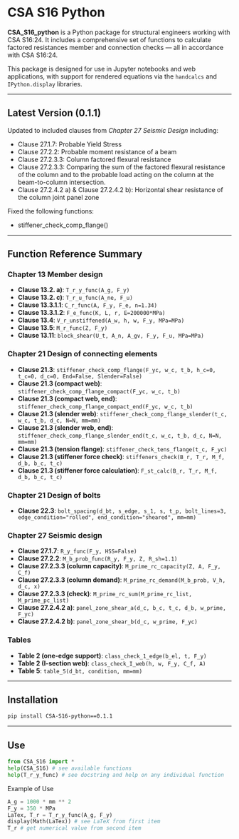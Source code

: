# CSA S16 Python

**CSA_S16_python** is a Python package for structural engineers working with CSA S16:24. It includes a comprehensive set of functions to calculate factored resistances member and connection checks — all in accordance with CSA S16:24.

This package is designed for use in Jupyter notebooks and web applications, with support for rendered equations via the `handcalcs` and `IPython.display` libraries.

---

## Latest Version (0.1.1)
Updated to included clauses from *Chapter 27 Seismic Design* including:
- Clause 27.1.7: Probable Yield Stress
- Clause 27.2.2: Probable moment resistance of a beam
- Clause 27.2.3.3: Column factored flexural resistance
- Clause 27.2.3.3: Comparing the sum of the factored flexural resistance of the column and to the probable load acting on the column at the beam-to-column intersection.
- Clause 27.2.4.2 a) & Clause 27.2.4.2 b): Horizontal shear resistance of the column joint panel zone

Fixed the following functions:
- stiffener_check_comp_flange()

---
## Function Reference Summary

### Chapter 13 Member design
- **Clause 13.2. a)**: `T_r_y_func(A_g, F_y)`  
- **Clause 13.2. c)**: `T_r_u_func(A_ne, F_u)`  
- **Clause 13.3.1.1**: `C_r_func(A, F_y, F_e, n=1.34)`  
- **Clause 13.3.1.2**: `F_e_func(K, L, r, E=200000*MPa)`  
- **Clause 13.4**: `V_r_unstiffened(A_w, h, w, F_y, MPa=MPa)`  
- **Clause 13.5**: `M_r_func(Z, F_y)`  
- **Clause 13.11**: `block_shear(U_t, A_n, A_gv, F_y, F_u, MPa=MPa)`  

### Chapter 21 Design of connecting elements
- **Clause 21.3**: `stiffener_check_comp_flange(F_yc, w_c, t_b, h_c=0, t_c=0, d_c=0, End=False, Slender=False)`  
- **Clause 21.3 (compact web)**: `stiffener_check_comp_flange_compact(F_yc, w_c, t_b)`  
- **Clause 21.3 (compact web, end)**: `stiffener_check_comp_flange_compact_end(F_yc, w_c, t_b)`  
- **Clause 21.3 (slender web)**: `stiffener_check_comp_flange_slender(t_c, w_c, t_b, d_c, N=N, mm=mm)`  
- **Clause 21.3 (slender web, end)**: `stiffener_check_comp_flange_slender_end(t_c, w_c, t_b, d_c, N=N, mm=mm)`  
- **Clause 21.3 (tension flange)**: `stiffener_check_tens_flange(t_c, F_yc)`  
- **Clause 21.3 (stiffener force check)**: `stiffeners_check(B_r, T_r, M_f, d_b, b_c, t_c)`  
- **Clause 21.3 (stiffener force calculation)**: `F_st_calc(B_r, T_r, M_f, d_b, b_c, t_c)`  

### Chapter 21 Design of bolts
- **Clause 22.3**: `bolt_spacing(d_bt, s_edge, s_1, s, t_p, bolt_lines=3, edge_condition="rolled", end_condition="sheared", mm=mm)`  

### Chapter 27 Seismic design
- **Clause 27.1.7**: `R_y_func(F_y, HSS=False)`  
- **Clause 27.2.2**: `M_b_prob_func(R_y, F_y, Z, R_sh=1.1)`  
- **Clause 27.2.3.3 (column capacity)**: `M_prime_rc_capacity(Z, A, F_y, C_f)`  
- **Clause 27.2.3.3 (column demand)**: `M_prime_rc_demand(M_b_prob, V_h, d_c, x)`  
- **Clause 27.2.3.3 (check)**: `M_prime_rc_sum(M_prime_rc_list, M_prime_pc_list)`  
- **Clause 27.2.4.2 a)**: `panel_zone_shear_a(d_c, b_c, t_c, d_b, w_prime, F_yc)`  
- **Clause 27.2.4.2 b)**: `panel_zone_shear_b(d_c, w_prime, F_yc)`  

### Tables
- **Table 2 (one-edge support)**: `class_check_1_edge(b_el, t, F_y)`  
- **Table 2 (I-section web)**: `class_check_I_web(h, w, F_y, C_f, A)`  
- **Table 5**: `table_5(d_bt, condition, mm=mm)`


---
## Installation

```bash
pip install CSA-S16-python==0.1.1
```
---

## Use

```python
from CSA_S16 import *
help(CSA_S16) # see available functions
help(T_r_y_func) # see docstring and help on any individual function
```

Example of Use
```python
A_g = 1000 * mm ** 2
F_y = 350 * MPa
LaTex, T_r = T_r_y_func(A_g, F_y)
display(Math(LaTex)) # see LaTeX from first item
T_r # get numerical value from second item
```
